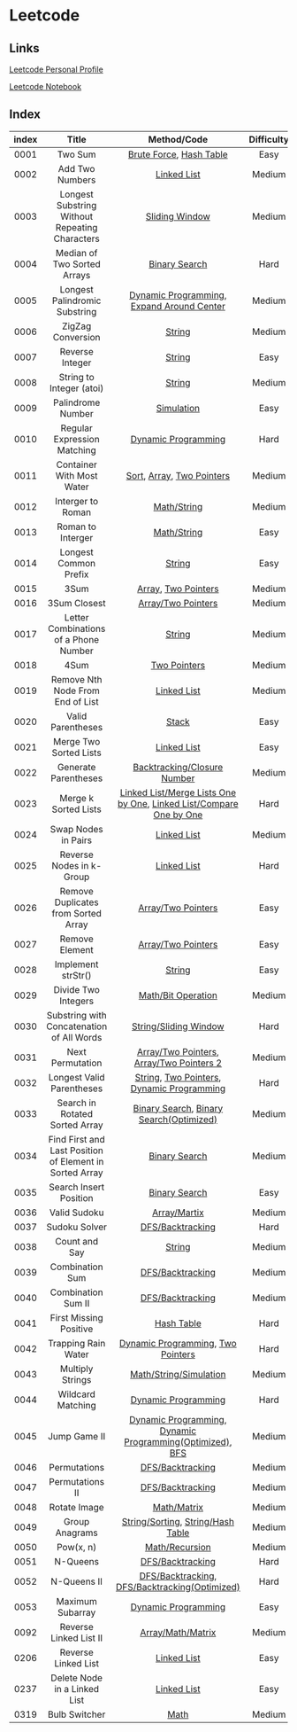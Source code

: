 # Leetcode

## Links
[Leetcode Personal Profile](https://leetcode.com/iostream3100/)

[Leetcode Notebook](Notebook.md)

## Index

| index |       Title            | Method/Code |  Difficulty  |
| :---: | :-------------------:  | :----------:|  :--------:  |
| 0001 | Two Sum | [Brute Force](./src/0001.two-sum.1/0001.two-sum.1.1.js), [Hash Table](./src/0001.two-sum.1/0001.two-sum.1.2.js)| Easy |
| 0002 | Add Two Numbers | [Linked List](./src/0002.add-two-numbers.2/0002.add-two-numbers.2.1.js)| Medium |
| 0003 | Longest Substring Without Repeating Characters | [Sliding Window](./src/0003.longest-substring-without-repeating-characters.3/0003.longest-substring-without-repeating-characters.3.1.js)| Medium |
| 0004 | Median of Two Sorted Arrays | [Binary Search](./src/0004.median-of-two-sorted-arrays.4/0004.median-of-two-sorted-arrays.4.1.js)| Hard |
| 0005 | Longest Palindromic Substring | [Dynamic Programming](./src/0005.longest-palindromic-substring.5/0005.longest-palindromic-substring.5.1.js), [Expand Around Center](./src/0005.longest-palindromic-substring.5/0005.longest-palindromic-substring.5.2.js)| Medium |
| 0006 | ZigZag Conversion | [String](./src/0006.zigZag-conversion.6/0006.zigZag-conversion.6.1.js) | Medium |
| 0007 | Reverse Integer | [String](./src/0007.reverse-integer.7/0007.reverse-integer.7.1.js) | Easy |
| 0008 | String to Integer (atoi) | [String](./src/0008.string-to-integer-(atoi).8/0008.string-to-integer-(atoi).8.1.js) | Medium |
| 0009 | Palindrome Number | [Simulation](./src/0009.palindrome-number.9/0009.palindrome-number.9.1.js) | Easy |
| 0010 | Regular Expression Matching | [Dynamic Programming](./src/0010.regular-expression-matching.10/0010.regular-expression-matching.10.1.js) | Hard |
| 0011 | Container With Most Water | [Sort](src/0011.container-with-most-water.11/0011.container-with-most-water.11.1.js), [Array](src/0011.container-with-most-water.11/0011.container-with-most-water.11.2.js), [Two Pointers](src/0011.container-with-most-water.11/0011.container-with-most-water.11.3.js)| Medium |
| 0012 | Interger to Roman | [Math/String](src/0012.integer-to-roman.12/0012.integer-to-roman.12.1.js) | Medium |
| 0013 | Roman to Interger | [Math/String](src/0013.roman-to-integer.13/0013.roman-to-integer.13.1.js) | Easy |
| 0014 | Longest Common Prefix | [String](src/0014.longest-common-prefix.14/0014.longest-common-prefix.14.1.js) | Easy |
| 0015 | 3Sum | [Array](src/0015.3Sum.15/0015.3Sum.15.1.js), [Two Pointers](src/0015.3Sum.15/0015.3Sum.15.2.js) | Medium |
| 0016 | 3Sum Closest | [Array/Two Pointers](src/0016.3Sum-closest.16/0016.3Sum-closest.16.1.js)| Medium |
| 0017 | Letter Combinations of a Phone Number | [String](src/0017.letter-combinations-of-a-phone-number.17/0017.letter-combinations-of-a-phone-number.17.1.js)| Medium |
| 0018 | 4Sum | [Two Pointers](src/0018.4Sum.18/0018.4Sum.18.1.js) | Medium |
| 0019 | Remove Nth Node From End of List | [Linked List](src/0019.remove-Nth-node-from-end-of-list.19/0019.remove-Nth-node-from-end-of-list.19.1.js) | Medium |
| 0020 | Valid Parentheses | [Stack](src/0020.valid-parentheses.20/0020.valid-parentheses.20.1.js) | Easy |
| 0021 | Merge Two Sorted Lists | [Linked List](src/0021.merge-two-sorted-lists.21/0021.merge-two-sorted-lists.21.1.js) | Easy |
| 0022 | Generate Parentheses | [Backtracking/Closure Number](src/0022.generate-parentheses.22/0022.generate-parentheses.22.1.js) | Medium |
| 0023 | Merge k Sorted Lists | [Linked List/Merge Lists One by One](src/0023.merge-k-sorted-lists.23/0023.merge-k-sorted-lists.23.1.js), [Linked List/Compare One by One](src/0023.merge-k-sorted-lists.23/0023.merge-k-sorted-lists.23.2.js) | Hard |
| 0024 | Swap Nodes in Pairs | [Linked List](src/0024.swap-nodes-in-pairs.24/0024.swap-nodes-in-pairs.24.1.js) | Medium |
| 0025 | Reverse Nodes in k-Group | [Linked List](src/0025.reverse-nodes-in-k-group.25/0025.reverse-nodes-in-k-group.25.1.js) | Hard |
| 0026 | Remove Duplicates from Sorted Array | [Array/Two Pointers](src/0026.remove-duplicates-from-sorted-array.26/0026.remove-duplicates-from-sorted-array.26.1.js) | Easy |
| 0027 | Remove Element | [Array/Two Pointers](src/0027.remove-element.27/0027.remove-element.27.1.js) | Easy |
| 0028 | Implement strStr() | [String](src/0028.implement-strStr().28/0028.implement-strStr().28.1.js) | Easy |
| 0029 | Divide Two Integers | [Math/Bit Operation](src/0029.divide-two-intergers.29/0029.divide-two-intergers.29.1.js) | Medium |
| 0030 |  Substring with Concatenation of All Words | [String/Sliding Window](src/0030.substring-with-concatenation-of-all-words.30/0030.substring-with-concatenation-of-all-words.30.1.js) | Hard |
| 0031 |   Next Permutation | [Array/Two Pointers](src/0031.next-permutation.31/0031.next-permutation.31.1.js), [Array/Two Pointers 2](src/0031.next-permutation.31/0031.next-permutation.31.2.js)| Medium |
| 0032 |   Longest Valid Parentheses | [String](src/0032.longest-valid-parentheses.32/0032.longest-valid-parentheses.32.1.js), [Two Pointers](src/0032.longest-valid-parentheses.32/0032.longest-valid-parentheses.32.2.js), [Dynamic Programming](src/0032.longest-valid-parentheses.32/0032.longest-valid-parentheses.32.3.js)| Hard |
| 0033 |   Search in Rotated Sorted Array | [Binary Search](src/0033.search-in-rotated-sorted-array.33/0033.search-in-rotated-sorted-array.33.1.js), [Binary Search(Optimized)](src/0033.search-in-rotated-sorted-array.33/0033.search-in-rotated-sorted-array.33.2.js)| Medium |
| 0034 |   Find First and Last Position of Element in Sorted Array | [Binary Search](src/0034.find-first-and-last-position-of-element-in-sorted-array.34/0034.find-first-and-last-position-of-element-in-sorted-array.34.1.js)| Medium |
| 0035 |   Search Insert Position | [Binary Search](src/0035.search-insert-position.35/0035.search-insert-position.35.1.js)| Easy |
| 0036 |   Valid Sudoku | [Array/Martix](src/0036.valid-soduku.36/0036.valid-soduku.36.1.js)| Medium |
| 0037 |    Sudoku Solver | [DFS/Backtracking](src/0037.sudoku-solver.37/0037.sudoku-solver.37.1.js)| Hard |
| 0038 |    Count and Say | [String](src/0038.count-and-say.38/0038.count-and-say.38.1.js)| Medium |
| 0039 |    Combination Sum  | [DFS/Backtracking](src/0039.combination-sum.39/0039.combination-sum.39.1.js)| Medium |
| 0040 |    Combination Sum II  | [DFS/Backtracking](src/0040.combination-sum-II.40/0040.combination-sum-II.40.1.js)| Medium |
| 0041 |     First Missing Positive  | [Hash Table](src/0041-first-missing-positive.41/0041-first-missing-positive.41.1.js)| Hard |
| 0042 |     Trapping Rain Water  | [Dynamic Programming](src/0042-trappinng-rain-water.42/0042-trappinng-rain-water.42.1.js), [Two Pointers](src/0042-trappinng-rain-water.42/0042-trappinng-rain-water.42.2.js)| Hard |
| 0043 |     Multiply Strings  | [Math/String/Simulation](src/0043.multiply-strings.43/0043.multiply-strings.43.1.js)| Medium |
| 0044 |     Wildcard Matching  | [Dynamic Programming](src/0044.wildcard-matching.44/0044.wildcard-matching.44.1.js)| Hard |
| 0045 |     Jump Game II  | [Dynamic Programming](src/0045.jump-game-II.45/0045.jump-game-II.45.1.js), [Dynamic Programming(Optimized)](src/0045.jump-game-II.45/0045.jump-game-II.45.2.js), [BFS](src/0045.jump-game-II.45/0045.jump-game-II.45.3.js)| Medium |
| 0046 |     Permutations   | [DFS/Backtracking](src/0046-permutations.46/0046-permutations.46.1.js)| Medium |
| 0047 |     Permutations II  | [DFS/Backtracking](src/0047.premutations-II.47/0047.premutations-II.47.1.js)| Medium |
| 0048 |     Rotate Image  | [Math/Matrix](src/0048.rotate-image.48/0048.rotate-image.48.1.js)| Medium |
| 0049 |     Group Anagrams  | [String/Sorting](src/0049.group-anagrams.49/0049.group-anagrams.49.1.js), [String/Hash Table](src/0049.group-anagrams.49/0049.group-anagrams.49.2.js)| Medium |
| 0050 |     Pow(x, n)  | [Math/Recursion](src/0050.pow(x,n).50/0050.pow(x,n).50.1.js)| Medium |
| 0051 |      N-Queens  | [DFS/Backtracking](src/0051.n-queens.51/0051.n-queens.51.1.js)| Hard |
| 0052 |      N-Queens II  | [DFS/Backtracking](src/0052.n-queens-II.52/0052.n-queens-II.52.1.js), [DFS/Backtracking(Optimized)](src/0052.n-queens-II.52/0052.n-queens-II.52.2.js)| Hard |
| 0053 |      Maximum Subarray  | [Dynamic Programming](src/0053.maximum-subarray.53/0053.maximum-subarray.53.1.js)| Easy |
| 0092 |  Reverse Linked List II | [Array/Math/Matrix](src/0048.rotate-image.48/0048.rotate-image.48.1.js)| Medium |
| 0206 |  Reverse Linked List | [Linked List](src/0206.reverse-linked-list.206/0206.reverse-linked-list.206.1.js) | Easy |
| 0237 |  Delete Node in a Linked List | [Linked List](src/0237.delete-node-in-a-linked-list.237/0237.delete-node-in-a-linked-list.237.1.js) | Easy |
| 0319 | Bulb Switcher | [Math](src/0319.bulb-switcher.319/0319.bulb-switcher.319.1.js) | Medium |